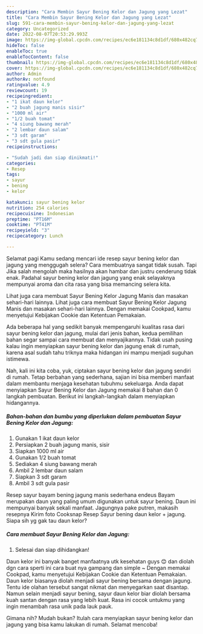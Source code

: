 ```yaml
---
description: "Cara Membin Sayur Bening Kelor dan Jagung yang Lezat"
title: "Cara Membin Sayur Bening Kelor dan Jagung yang Lezat"
slug: 591-cara-membin-sayur-bening-kelor-dan-jagung-yang-lezat
category: Uncategorized
date: 2022-08-07T20:53:29.993Z
image: https://img-global.cpcdn.com/recipes/ec6e181134c8d1df/680x482cq70/sayur-bening-kelor-dan-jagung-foto-resep-utama.jpg
hideToc: false
enableToc: true
enableTocContent: false
thumbnail: https://img-global.cpcdn.com/recipes/ec6e181134c8d1df/680x482cq70/sayur-bening-kelor-dan-jagung-foto-resep-utama.jpg
cover: https://img-global.cpcdn.com/recipes/ec6e181134c8d1df/680x482cq70/sayur-bening-kelor-dan-jagung-foto-resep-utama.jpg
author: Admin
authorAv: notfound
ratingvalue: 4.9
reviewcount: 19
recipeingredient:
- "1 ikat daun kelor"
- "2 buah jagung manis sisir"
- "1000 ml air"
- "1/2 buah tomat"
- "4 siung bawang merah"
- "2 lembar daun salam"
- "3 sdt garam"
- "3 sdt gula pasir"
recipeinstructions:

- "Sudah jadi dan siap dinikmati!"
categories:
- Resep
tags:
- sayur
- bening
- kelor

katakunci: sayur bening kelor 
nutrition: 254 calories
recipecuisine: Indonesian
preptime: "PT16M"
cooktime: "PT41M"
recipeyield: "3"
recipecategory: Lunch

---
```



Selamat pagi Kamu sedang mencari ide resep sayur bening kelor dan jagung yang menggugah selera? Cara membuatnya sangat tidak susah. Tapi Jika salah mengolah maka hasilnya akan hambar dan justru cenderung tidak enak. Padahal sayur bening kelor dan jagung yang enak selayaknya mempunyai aroma dan cita rasa yang bisa memancing selera kita.


Lihat juga cara membuat Sayur Bening Kelor Jagung Manis dan masakan sehari-hari lainnya. Lihat juga cara membuat Sayur Bening Kelor Jagung Manis dan masakan sehari-hari lainnya. Dengan memakai Cookpad, kamu menyetujui Kebijakan Cookie dan Ketentuan Pemakaian.

Ada beberapa hal yang sedikit banyak mempengaruhi kualitas rasa dari sayur bening kelor dan jagung, mulai dari jenis bahan, kedua pemilihan bahan segar sampai cara membuat dan menyajikannya. Tidak usah pusing kalau ingin menyiapkan sayur bening kelor dan jagung enak di rumah, karena asal sudah tahu triknya maka hidangan ini mampu menjadi suguhan istimewa.


Nah, kali ini kita coba, yuk, ciptakan sayur bening kelor dan jagung sendiri di rumah. Tetap berbahan yang sederhana, sajian ini bisa memberi manfaat dalam membantu menjaga kesehatan tubuhmu sekeluarga. Anda dapat menyiapkan Sayur Bening Kelor dan Jagung memakai 8 bahan dan 0 langkah pembuatan. Berikut ini langkah-langkah dalam menyiapkan hidangannya.

<!--inarticleads1-->

##### Bahan-bahan dan bumbu yang diperlukan dalam pembuatan Sayur Bening Kelor dan Jagung:

1. Gunakan 1 ikat daun kelor
1. Persiapkan 2 buah jagung manis, sisir
1. Siapkan 1000 ml air
1. Gunakan 1/2 buah tomat
1. Sediakan 4 siung bawang merah
1. Ambil 2 lembar daun salam
1. Siapkan 3 sdt garam
1. Ambil 3 sdt gula pasir


Resep sayur bayam bening jagung manis sederhana endeus Bayam merupakan daun yang paling umum digunakan untuk sayur bening. Daun ini mempunyai banyak sekali manfaat. Jagungnya pake putren, makasih resepnya Kirim foto Cooksnap Resep Sayur bening daun kelor + jagung. Siapa sih yg gak tau daun kelor? 

<!--inarticleads2-->

##### Cara membuat Sayur Bening Kelor dan Jagung:


1. Selesai dan siap dihidangkan!

Daun kelor ini banyak banget manfaatnya utk kesehatan guys 😊 dan diolah dgn cara sperti ini cara buat nya gampang dan simple ~ Dengan memakai Cookpad, kamu menyetujui Kebijakan Cookie dan Ketentuan Pemakaian. Daun kelor biasanya diolah menjadi sayur bening bersama dengan jagung. Tentu ide olahan tersebut sangat nikmat dan menyegarkan saat disantap. Namun selain menjadi sayur bening, sayur daun kelor biar diolah bersama kuah santan dengan rasa yang lebih kuat. Rasa ini cocok untukmu yang ingin menambah rasa unik pada lauk pauk. 

Gimana nih? Mudah bukan? Itulah cara menyiapkan sayur bening kelor dan jagung yang bisa kamu lakukan di rumah. Selamat mencoba!
